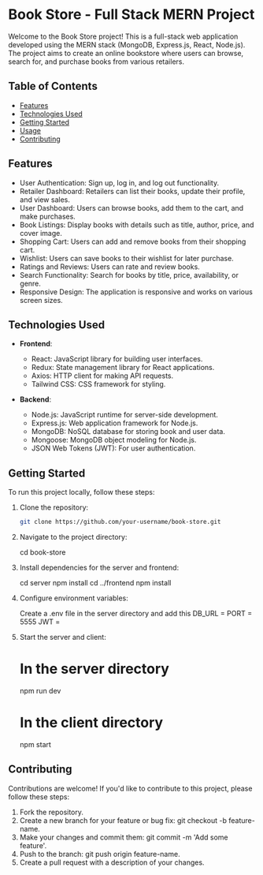# Book Store - Full Stack MERN Project

Welcome to the Book Store project! This is a full-stack web application developed using the MERN stack (MongoDB, Express.js, React, Node.js). The project aims to create an online bookstore where users can browse, search for, and purchase books from various retailers.

## Table of Contents

- [Features](#features)
- [Technologies Used](#technologies-used)
- [Getting Started](#getting-started)
- [Usage](#usage)
- [Contributing](#contributing)


## Features

- User Authentication: Sign up, log in, and log out functionality.
- Retailer Dashboard: Retailers can list their books, update their profile, and view sales.
- User Dashboard: Users can browse books, add them to the cart, and make purchases.
- Book Listings: Display books with details such as title, author, price, and cover image.
- Shopping Cart: Users can add and remove books from their shopping cart.
- Wishlist: Users can save books to their wishlist for later purchase.
- Ratings and Reviews: Users can rate and review books.
- Search Functionality: Search for books by title, price, availability, or genre.
- Responsive Design: The application is responsive and works on various screen sizes.

## Technologies Used

- **Frontend**:
  - React: JavaScript library for building user interfaces.
  - Redux: State management library for React applications.
  - Axios: HTTP client for making API requests.
  - Tailwind CSS: CSS framework for styling.

- **Backend**:
  - Node.js: JavaScript runtime for server-side development.
  - Express.js: Web application framework for Node.js.
  - MongoDB: NoSQL database for storing book and user data.
  - Mongoose: MongoDB object modeling for Node.js.
  - JSON Web Tokens (JWT): For user authentication.


## Getting Started

To run this project locally, follow these steps:

1. Clone the repository:

   ```bash
   git clone https://github.com/your-username/book-store.git
2. Navigate to the project directory:
   
   cd book-store
   
4. Install dependencies for the server and frontend:

    cd server
    npm install
    cd ../frontend
    npm install

5. Configure environment variables:

    Create a .env file in the server directory and add this
        DB_URL = 
        PORT = 5555
        JWT = 
6. Start the server and client:

    # In the server directory
    npm run dev

    # In the client directory
    npm start

## Contributing
Contributions are welcome! If you'd like to contribute to this project, please follow these steps:

1. Fork the repository.
2. Create a new branch for your feature or bug fix: git checkout -b feature-name.
3. Make your changes and commit them: git commit -m 'Add some feature'.
4. Push to the branch: git push origin feature-name.
5. Create a pull request with a description of your changes.
   

